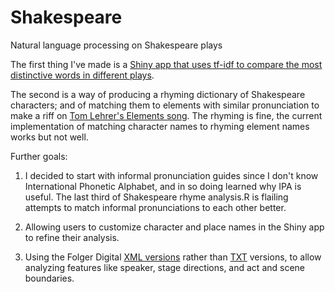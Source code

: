 # Shakespeare
Natural language processing on Shakespeare plays

The first thing I've made is a [Shiny app that uses tf-idf to compare the most distinctive words in different plays](https://sahelanth.shinyapps.io/Shakespeare/). 

The second is a way of producing a rhyming dictionary of Shakespeare characters; and of matching them to elements with similar pronunciation to make a riff on [Tom Lehrer's Elements song](https://www.youtube.com/watch?v=DYW50F42ss8). The rhyming is fine, the current implementation of matching character names to rhyming element names works but not well. 

Further goals:
1. I decided to start with informal pronunciation guides since I don't know International Phonetic Alphabet, and in so doing learned why IPA is useful. The last third of	Shakespeare rhyme analysis.R is flailing attempts to match informal pronunciations to each other better.

2. Allowing users to customize character and place names in the Shiny app to refine their analysis.

3. Using the Folger Digital [XML versions](https://www.folgerdigitaltexts.org/download/xml.html) rather than [TXT](https://www.folgerdigitaltexts.org/download/txt/FolgerDigitalTexts_TXT_Complete.zip) versions, to allow analyzing features like speaker, stage directions, and act and scene boundaries.
